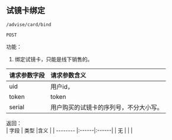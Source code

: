 
## 试镜卡绑定


~~~
/advise/card/bind
~~~
~~~
POST
~~~


功能：  

1. 绑定试镜卡，只能是线下销售的。  


| 请求参数字段        | 请求参数含义  |
| -------- |:------|
|uid       |  用户id，|
|token       |  token|
|serial       | 用户购买的试镜卡的序列号，不分大小写。 |


返回：   
| 字段        | 类型 |含义  |
| -------- |:------|:------|
| 无 |     |  |






